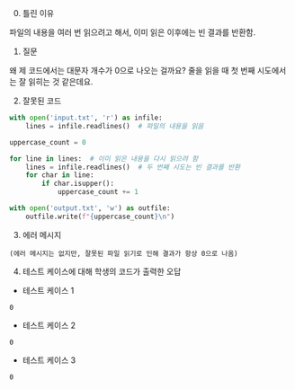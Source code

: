 0. 틀린 이유

파일의 내용을 여러 번 읽으려고 해서, 이미 읽은 이후에는 빈 결과를 반환함.

1. 질문

왜 제 코드에서는 대문자 개수가 0으로 나오는 걸까요? 줄을 읽을 때 첫 번째 시도에서는 잘 읽히는 것 같은데요.

2. 잘못된 코드

```python
with open('input.txt', 'r') as infile:
    lines = infile.readlines()  # 파일의 내용을 읽음

uppercase_count = 0

for line in lines:  # 이미 읽은 내용을 다시 읽으려 함
    lines = infile.readlines()  # 두 번째 시도는 빈 결과를 반환
    for char in line:
        if char.isupper():
            uppercase_count += 1

with open('output.txt', 'w') as outfile:
    outfile.write(f"{uppercase_count}\n")
```

3. 에러 메시지

```
(에러 메시지는 없지만, 잘못된 파일 읽기로 인해 결과가 항상 0으로 나옴)
```

4. 테스트 케이스에 대해 학생의 코드가 출력한 오답

- 테스트 케이스 1

```
0
```

- 테스트 케이스 2

```
0
```

- 테스트 케이스 3

```
0
```